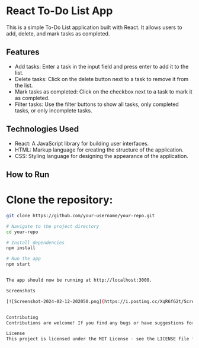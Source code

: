 # React To-Do List App

This is a simple To-Do List application built with React. It allows users to add, delete, and mark tasks as completed.

## Features

- Add tasks: Enter a task in the input field and press enter to add it to the list.
- Delete tasks: Click on the delete button next to a task to remove it from the list.
- Mark tasks as completed: Click on the checkbox next to a task to mark it as completed.
- Filter tasks: Use the filter buttons to show all tasks, only completed tasks, or only incomplete tasks.

## Technologies Used

- React: A JavaScript library for building user interfaces.
- HTML: Markup language for creating the structure of the application.
- CSS: Styling language for designing the appearance of the application.

## How to Run

# Clone the repository:

   ```bash
   git clone https://github.com/your-username/your-repo.git

# Navigate to the project directory
cd your-repo

# Install dependencies
npm install

# Run the app
npm start


The app should now be running at http://localhost:3000.

Screenshots

[![Screenshot-2024-02-12-202050.png](https://i.postimg.cc/XqR6fG2t/Screenshot-2024-02-12-202050.png)](https://postimg.cc/0K04xQ1C)


Contributing
Contributions are welcome! If you find any bugs or have suggestions for improvement, please open an issue or submit a pull request.

License
This project is licensed under the MIT License - see the LICENSE file for details.
